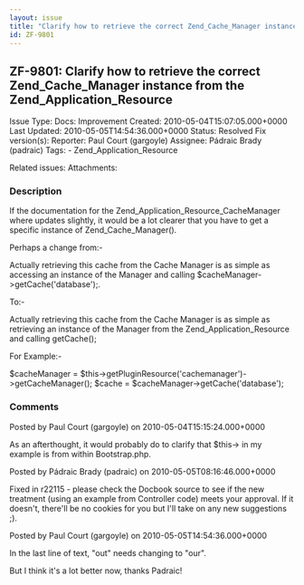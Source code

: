 ```yaml
---
layout: issue
title: "Clarify how to retrieve the correct Zend_Cache_Manager instance from the Zend_Application_Resource"
id: ZF-9801
---
```


ZF-9801: Clarify how to retrieve the correct Zend\_Cache\_Manager instance from the Zend\_Application\_Resource
---------------------------------------------------------------------------------------------------------------

 Issue Type: Docs: Improvement Created: 2010-05-04T15:07:05.000+0000 Last Updated: 2010-05-05T14:54:36.000+0000 Status: Resolved Fix version(s): 
 Reporter:  Paul Court (gargoyle)  Assignee:  Pádraic Brady (padraic)  Tags: - Zend\_Application\_Resource
 
 Related issues: 
 Attachments: 
### Description

If the documentation for the Zend\_Application\_Resource\_CacheManager where updates slightly, it would be a lot clearer that you have to get a specific instance of Zend\_Cache\_Manager().

Perhaps a change from:-

Actually retrieving this cache from the Cache Manager is as simple as accessing an instance of the Manager and calling $cacheManager->getCache('database');.

To:-

Actually retrieving this cache from the Cache Manager is as simple as retrieving an instance of the Manager from the Zend\_Application\_Resource and calling getCache();

For Example:-

$cacheManager = $this->getPluginResource('cachemanager')->getCacheManager(); $cache = $cacheManager->getCache('database');

 

 

### Comments

Posted by Paul Court (gargoyle) on 2010-05-04T15:15:24.000+0000

As an afterthought, it would probably do to clarify that $this-> in my example is from within Bootstrap.php.

 

 

Posted by Pádraic Brady (padraic) on 2010-05-05T08:16:46.000+0000

Fixed in r22115 - please check the Docbook source to see if the new treatment (using an example from Controller code) meets your approval. If it doesn't, there'll be no cookies for you but I'll take on any new suggestions ;).

 

 

Posted by Paul Court (gargoyle) on 2010-05-05T14:54:36.000+0000

In the last line of text, "out" needs changing to "our".

But I think it's a lot better now, thanks Padraic!

 

 